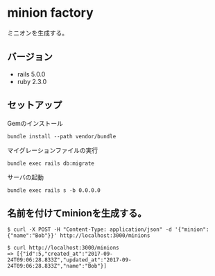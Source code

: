 # minion factory
ミニオンを生成する。

## バージョン
- rails 5.0.0
- ruby  2.3.0

## セットアップ
Gemのインストール
```
bundle install --path vendor/bundle
```
マイグレーションファイルの実行
```
bundle exec rails db:migrate
```
サーバの起動
```
bundle exec rails s -b 0.0.0.0
```

## 名前を付けてminionを生成する。
```
$ curl -X POST -H "Content-Type: application/json" -d '{"minion":{"name":"Bob"}}' http://localhost:3000/minions
```
```
$ curl http://localhost:3000/minions
=> [{"id":5,"created_at":"2017-09-24T09:06:28.833Z","updated_at":"2017-09-24T09:06:28.833Z","name":"Bob"}]
```
